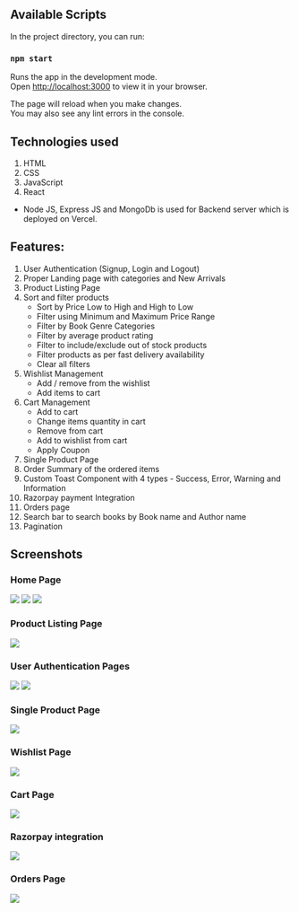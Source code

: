 

## Available Scripts

In the project directory, you can run:

### `npm start`

Runs the app in the development mode.\
Open [http://localhost:3000](http://localhost:3000) to view it in your browser.

The page will reload when you make changes.\
You may also see any lint errors in the console.

## Technologies used 
1. HTML
2. CSS
3. JavaScript
4. React

- Node JS, Express JS and MongoDb is used for Backend server which is deployed on Vercel.

## Features:
1. User Authentication (Signup, Login and Logout)
2. Proper Landing page with categories and New Arrivals
3. Product Listing Page
4. Sort and filter products
   - Sort by Price Low to High and High to Low
   - Filter using Minimum and Maximum Price Range
   - Filter by Book Genre Categories
   - Filter by average product rating
   - Filter to include/exclude out of stock products
   - Filter products as per fast delivery availability
   - Clear all filters
5. Wishlist Management 
   - Add / remove from the wishlist
   - Add items to cart
6. Cart Management 
   - Add to cart 
   - Change items quantity in cart 
   - Remove from cart
   - Add to wishlist from cart
   - Apply Coupon
7. Single Product Page
8. Order Summary of the ordered items
9. Custom Toast Component with 4 types - Success, Error, Warning and Information
10. Razorpay payment Integration
11. Orders page
12. Search bar to search books by Book name and Author name
13. Pagination 



## Screenshots

### Home Page
![](https://github.com/shaikhrafik/Bookshopee_book_store/blob/master/src/Assets/Screenshots/Bookztron-HomePage-1.PNG)
![](https://github.com/shaikhrafik/Bookshopee_book_store/blob/master/src/Assets/Screenshots/Bookztron-HomePage-2.PNG)
![](https://github.com/shaikhrafik/Bookshopee_book_store/blob/master/src/Assets/Screenshots/Bookztron-HomePage-3.PNG)

### Product Listing Page
![](https://github.com/shaikhrafik/Bookshopee_book_store/blob/master/src/Assets/Screenshots/Bookztron-ProductListingPage-1.PNG)

### User Authentication Pages
![](https://github.com/shaikhrafik/Bookshopee_book_store/blob/master/src/Assets/Screenshots/Bookztron-SignupPage-1.PNG)
![](https://github.com/shaikhrafik/Bookshopee_book_store/blob/master/src/Assets/Screenshots/Bookztron-LoginPage-1.PNG)

### Single Product Page
![](https://github.com/shaikhrafik/Bookshopee_book_store/blob/master/src/Assets/Screenshots/Bookztron-SingleProductPage-1.PNG)

### Wishlist Page
![](https://github.com/shaikhrafik/Bookshopee_book_store/blob/master/src/Assets/Screenshots/Bookztron-WishlistPage-1.PNG)

### Cart Page
![](https://github.com/shaikhrafik/Bookshopee_book_store/blob/master/src/Assets/Screenshots/Bookztron-CartPage-1.PNG)

### Razorpay integration
![](https://github.com/shaikhrafik/Bookshopee_book_store/blob/master/src/Assets/Screenshots/Bookztron-Razorpay_Payment_Integration.PNG)

### Orders Page
![](https://github.com/shaikhrafik/Bookshopee_book_store/blob/master/src/Assets/Screenshots/Bookztron-OrdersPage-1.PNG)
